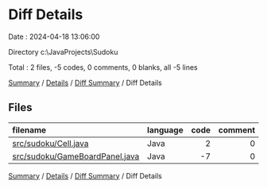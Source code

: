 # Diff Details

Date : 2024-04-18 13:06:00

Directory c:\\JavaProjects\\Sudoku

Total : 2 files,  -5 codes, 0 comments, 0 blanks, all -5 lines

[Summary](results.md) / [Details](details.md) / [Diff Summary](diff.md) / Diff Details

## Files
| filename | language | code | comment | blank | total |
| :--- | :--- | ---: | ---: | ---: | ---: |
| [src/sudoku/Cell.java](/src/sudoku/Cell.java) | Java | 2 | 0 | 0 | 2 |
| [src/sudoku/GameBoardPanel.java](/src/sudoku/GameBoardPanel.java) | Java | -7 | 0 | 0 | -7 |

[Summary](results.md) / [Details](details.md) / [Diff Summary](diff.md) / Diff Details